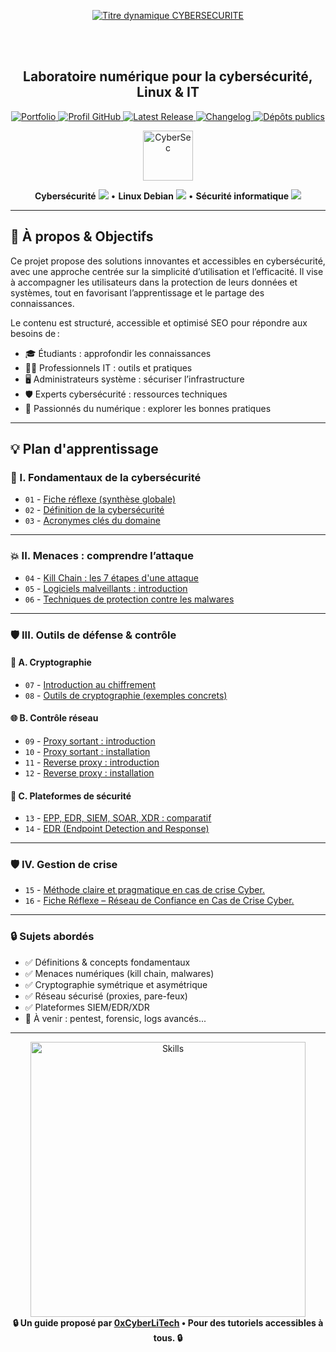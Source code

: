 <div align="center">

  <br></br>
  
  <a href="https://github.com/0xCyberLiTech">
  <img src="https://readme-typing-svg.herokuapp.com?font=JetBrains+Mono&size=50&duration=6000&pause=1000000000&color=FF0048&center=true&vCenter=true&width=1100&lines=%3ECYBERSECURITE_" alt="Titre dynamique CYBERSECURITE" />
  </a>
  
  <br></br>

  <h2>Laboratoire numérique pour la cybersécurité, Linux & IT</h2>
  
  <p align="center">
      <a href="https://0xcyberlitech.github.io/">
        <img src="https://img.shields.io/badge/Portfolio-0xCyberLiTech-181717?logo=github&style=flat-square" alt="Portfolio" />
      </a>
      <a href="https://github.com/0xCyberLiTech">
        <img src="https://img.shields.io/badge/Profil-GitHub-181717?logo=github&style=flat-square" alt="Profil GitHub" />
      </a>
      <a href="https://github.com/0xCyberLiTech/Cybersecurite/releases/latest">
        <img src="https://img.shields.io/github/v/release/0xCyberLiTech/Cybersecurite?label=version" alt="Latest Release" />
      </a>
      <a href="https://github.com/0xCyberLiTech/Cybersecurite/blob/main/CHANGELOG.md">
        <img src="https://img.shields.io/badge/📄%20CHANGELOG-Cybersecurite-blue" alt="Changelog" />
      </a>
      <a href="https://github.com/0xCyberLiTech?tab=repositories">
        <img src="https://img.shields.io/badge/Dépôts-publics-blue?style=flat-square" alt="Dépôts publics" />
      </a>
  </p>

</div>

<!-- Optimisation SEO : mots-clés cybersécurité, sécurité informatique, Linux, Debian, administration système, réseau, IT, cryptographie, open source, pare-feu, proxy, reverse proxy, DNS, SSH, Docker, OpenVAS, SIEM, EDR, XDR, SOAR, pentest, forensic, logs, tutoriels, guides, formation, expertise, supervision, ressources techniques, étudiants, professionnels, passionnés, bonnes pratiques, protection des données, analyse de risques, cyberattaque, défense, conformité, audit, gestion de crise, sensibilisation, monitoring, cloud, virtualisation, DevSecOps. -->

<div align="center">
  <img src="https://img.icons8.com/fluency/96/000000/cyber-security.png" alt="CyberSec" width="80"/>
</div>

<div align="center">
  <p>
    <strong>Cybersécurité</strong> <img src="https://img.icons8.com/color/24/000000/lock--v1.png"/> • <strong>Linux Debian</strong> <img src="https://img.icons8.com/color/24/000000/linux.png"/> • <strong>Sécurité informatique</strong> <img src="https://img.icons8.com/color/24/000000/shield-security.png"/>
  </p>
</div>

---

## 🚀 À propos & Objectifs

Ce projet propose des solutions innovantes et accessibles en cybersécurité, avec une approche centrée sur la simplicité d’utilisation et l’efficacité. Il vise à accompagner les utilisateurs dans la protection de leurs données et systèmes, tout en favorisant l’apprentissage et le partage des connaissances.

Le contenu est structuré, accessible et optimisé SEO pour répondre aux besoins de :
- 🎓 Étudiants : approfondir les connaissances
- 👨‍💻 Professionnels IT : outils et pratiques
- 🖥️ Administrateurs système : sécuriser l’infrastructure
- 🛡️ Experts cybersécurité : ressources techniques
- 🚀 Passionnés du numérique : explorer les bonnes pratiques

---

## 💡 Plan d'apprentissage
### 🧠 I. Fondamentaux de la cybersécurité

- `01` - [Fiche réflexe (synthèse globale)](CYBERSECURITE-01-FICHE-REFLEX.md)
- `02` - [Définition de la cybersécurité](CYBERSECURITE-02-definition.md)
- `03` - [Acronymes clés du domaine](CYBERSECURITE-03-ACRONYMES.md)

---

### 💥 II. Menaces : comprendre l’attaque

- `04` - [Kill Chain : les 7 étapes d'une attaque](CYBERSECURITE-04-KILL-CHAIN.md)
- `05` - [Logiciels malveillants : introduction](CYBERSECURITE-05-LOGICIELS-MALVEILLANTS-introduction.md)
- `06` - [Techniques de protection contre les malwares](CYBERSECURITE-06-LOGICIELS-MALVEILLANTS-techniques_de_protection.md)

---

### 🛡️ III. Outils de défense & contrôle
#### 🔐 A. Cryptographie

- `07` - [Introduction au chiffrement](CYBERSECURITE-07-CRYPTOGRAPHIE-introduction.md)
- `08` - [Outils de cryptographie (exemples concrets)](CYBERSECURITE-08-CRYPTOGRAPHIE-OUTILS-Mise-en-pratique-avec-des-outils-concrets.md)

#### 🌐 B. Contrôle réseau

- `09` - [Proxy sortant : introduction](CYBERSECURITE-09-PROXY-INTRODUCTION-Le-rôle-du-proxy-sortant.md)
- `10` - [Proxy sortant : installation](CYBERSECURITE-10-PROXY-INSTALLATION-Mise-en-œuvre-pratique.md)
- `11` - [Reverse proxy : introduction](CYBERSECURITE-11-REVERSE-PROXY-INTRODUCTION-Le-rôle-du-proxy-entrant.md)
- `12` - [Reverse proxy : installation](CYBERSECURITE-12-REVERSE-PROXY-INSTALLATION-Mise-en-œuvre-pratique.md)

#### 🧩 C. Plateformes de sécurité

- `13` - [EPP, EDR, SIEM, SOAR, XDR : comparatif](CYBERSECURITE-13-EPP-EDR-SIEM-SOAR-et-XDR-comprendre-la-différence-entre-ces-acronymes.md)
- `14` - [EDR (Endpoint Detection and Response)](CYBERSECURITE-14-EDR.md)

---

### 🛡️ IV. Gestion de crise
- `15` - [Méthode claire et pragmatique en cas de crise Cyber.](CYBERSECURITE-15-Méthode-claire-et-pragmatique-en-cas-de-crise-Cyber..md)
- `16` - [Fiche Réflexe – Réseau de Confiance en Cas de Crise Cyber.](CYBERSECURITE-16-Fiche-Réflexe-Réseau-de-Confiance-en-Cas-de-Crise-Cyber..md)

---

### 🔒 Sujets abordés

- ✅ Définitions & concepts fondamentaux
- ✅ Menaces numériques (kill chain, malwares)
- ✅ Cryptographie symétrique et asymétrique
- ✅ Réseau sécurisé (proxies, pare-feux)
- ✅ Plateformes SIEM/EDR/XDR
- 🚧 À venir : pentest, forensic, logs avancés...

---

<div align="center">
  <a href="https://github.com/0xCyberLiTech" target="_blank" rel="noopener">
    <img src="https://skillicons.dev/icons?i=linux,debian,bash,docker,nginx,git,vim,python,markdown" alt="Skills" width="440">
  </a>
</div>

<div align="center">
  <b>🔒 Un guide proposé par <a href="https://github.com/0xCyberLiTech">0xCyberLiTech</a> • Pour des tutoriels accessibles à tous. 🔒</b>
</div>

